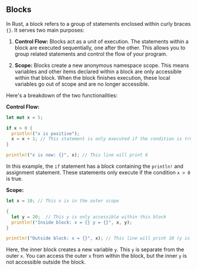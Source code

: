 ## Blocks

In Rust, a block refers to a group of statements enclosed within curly braces `{}`. It serves two main purposes:

1. **Control Flow:** Blocks act as a unit of execution. The statements within a block are executed sequentially, one after the other. This allows you to group related statements and control the flow of your program.

2. **Scope:** Blocks create a new anonymous namespace scope. This means variables and other items declared within a block are only accessible within that block. When the block finishes execution, these local variables go out of scope and are no longer accessible.

Here's a breakdown of the two functionalities:

**Control Flow:**

```rust
let mut x = 5;

if x > 0 {
  println!("x is positive");
  x = x + 1; // This statement is only executed if the condition is true
}

println!("x is now: {}", x); // This line will print 6
```

In this example, the `if` statement has a block containing the `println!` and assignment statement. These statements only execute if the condition `x > 0` is true.

**Scope:**

```rust
let x = 10; // This x is in the outer scope

{
  let y = 20;  // This y is only accessible within this block
  println!("Inside block: x = {} y = {}", x, y);
}

println!("Outside block: x = {}", x); // This line will print 10 (y is not accessible here)
```

Here, the inner block creates a new variable `y`. This `y` is separate from the outer `x`. You can access the outer `x` from within the block, but the inner `y` is not accessible outside the block.
